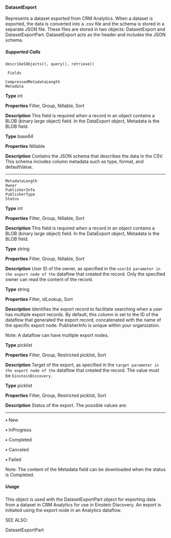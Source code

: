 #### DatasetExport

Represents a dataset exported from CRM Analytics. When a dataset is exported, the data is converted into a .csv file and the schema is
stored in a separate JSON file. These files are stored in two objects: DatasetExport and DatasetExportPart. DatasetExport acts as the header
and includes the JSON schema.

##### Supported Calls
```
describeSObjects(), query(), retrieve()

 Fields

```
```
CompressedMetadataLength
Metadata

```

**Type**
int

**Properties**
Filter, Group, Nillable, Sort

**Description**
This field is required when a record in an object contains a BLOB (binary large object) field.
In the DataExport object, Metadata is the BLOB field.

**Type**
base64

**Properties**
Nillable

**Description**
Contains the JSON schema that describes the data in the CSV. This schema includes column
metadata such as type, format, and defaultValue.


-----

```
MetadataLength
Owner
PublisherInfo
PublisherType
Status

```

**Type**
int

**Properties**
Filter, Group, Nillable, Sort

**Description**
This field is required when a record in an object contains a BLOB (binary large object) field.
In the DataExport object, Metadata is the BLOB field.

**Type**
string

**Properties**
Filter, Group, Nillable, Sort

**Description**
User ID of the owner, as specified in the `userId parameter in the export node of the`
dataflow that created the record. Only the specified owner can read the content of the record.

**Type**
string

**Properties**
Filter, idLookup, Sort

**Description**
Identifies the export record to facilitate searching when a user has multiple export records.
By default, this column is set to the ID of the dataflow that generated the export record,
concatenated with the name of the specific export node. PublisherInfo is unique within your
organization.

Note: A dataflow can have multiple export nodes.

**Type**
picklist

**Properties**
Filter, Group, Restricted picklist, Sort

**Description**
Target of the export, as specified in the `target parameter in the export node of the`
dataflow that created the record. The value must be `EinsteinDiscovery.`

**Type**
picklist

**Properties**
Filter, Group, Restricted picklist, Sort

**Description**
Status of the export. The possible values are:


-----

**•** New

**•** InProgress

**•** Completed

**•** Canceled

**•** Failed

Note: The content of the Metadata field can be downloaded when the status is
Completed.

##### Usage

This object is used with the DatasetExportPart object for exporting data from a dataset in CRM Analytics for use in Einstein Discovery.
An export is initiated using the export node in an Analytics dataflow.

SEE ALSO:

DatasetExportPart
